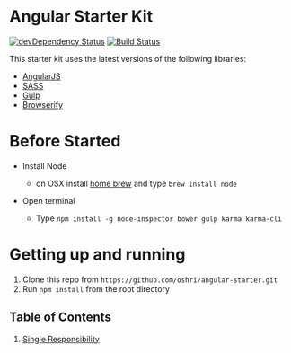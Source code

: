# Angular Starter Kit

[![devDependency Status](https://david-dm.org/oshri/angular-starter/dev-status.svg)](https://david-dm.org/oshri/angular-starter#info=devDependencies) [![Build Status](https://travis-ci.org/oshri/angular-starter.svg)](https://travis-ci.org/oshri/oshri/angular-starter)

This starter kit uses the latest versions of the following libraries:

- [AngularJS](http://angularjs.org/)
- [SASS](http://sass-lang.com/)
- [Gulp](http://gulpjs.com/)
- [Browserify](http://browserify.org/)


# Before Started

 - Install Node
 	- on OSX install [home brew](http://brew.sh/) and type `brew install node`

 - Open terminal
	- Type `npm install -g node-inspector bower gulp karma karma-cli`

# Getting up and running

1. Clone this repo from `https://github.com/oshri/angular-starter.git`
2. Run `npm install` from the root directory


## Table of Contents

  1. [Single Responsibility](#single-responsibility)